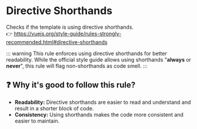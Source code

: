 # Directive Shorthands

Checks if the template is using directive shorthands. &nbsp;&nbsp;<br />
👉 https://vuejs.org/style-guide/rules-strongly-recommended.html#directive-shorthands

::: warning
This rule enforces using directive shorthands for better readability. While the official style guide allows using shorthands "**always** or **never**", this rule will flag non-shorthands as code smell.
:::

## ❓ Why it's good to follow this rule?

- **Readability:** Directive shorthands are easier to read and understand and result in a shorter block of code.
- **Consistency:** Using shorthands makes the code more consistent and easier to maintain.
